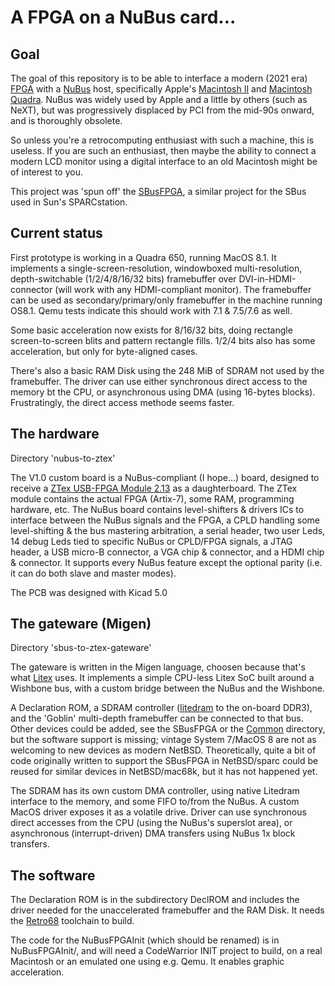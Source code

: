 # A FPGA on a NuBus card...

## Goal

The goal of this repository is to be able to interface a modern (2021 era) [FPGA](https://en.wikipedia.org/wiki/Field-programmable_gate_array) with a [NuBus](https://en.wikipedia.org/wiki/NuBus) host, specifically Apple's [Macintosh II](https://en.wikipedia.org/wiki/Macintosh_II_family) and [Macintosh Quadra](https://en.wikipedia.org/wiki/Macintosh_Quadra). NuBus was widely used by Apple and a little by others (such as NeXT), but was progressively displaced by PCI from the mid-90s onward, and is thoroughly obsolete.

So unless you're a retrocomputing enthusiast with such a machine, this is useless. If you are such an enthusiast, then maybe the ability to connect a modern LCD monitor using a digital interface to an old Macintosh might be of interest to you.

This project was 'spun off' the [SBusFPGA](https://github.com/rdolbeau/SBusFPGA), a similar project for the SBus used in Sun's SPARCstation.

## Current status

First prototype is working in a Quadra 650, running MacOS 8.1. It implements a single-screen-resolution, windowboxed multi-resolution, depth-switchable (1/2/4/8/16/32 bits) framebuffer over DVI-in-HDMI-connector (will work with any HDMI-compliant monitor). The framebuffer can be used as secondary/primary/only framebuffer in the machine running OS8.1. Qemu tests indicate this should work with 7.1 & 7.5/7.6 as well.

Some basic acceleration now exists for 8/16/32 bits, doing rectangle screen-to-screen blits and pattern rectangle fills. 1/2/4 bits also has some acceleration, but only for byte-aligned cases.

There's also a basic RAM Disk using the 248 MiB of SDRAM not used by the framebuffer. The driver can use either synchronous direct access to the memory bt the CPU, or asynchronous using DMA (using 16-bytes blocks). Frustratingly, the direct access methode seems faster.

## The hardware

Directory 'nubus-to-ztex'

The V1.0 custom board is a NuBus-compliant (I hope...) board, designed to receive a [ZTex USB-FPGA Module 2.13](https://www.ztex.de/usb-fpga-2/usb-fpga-2.13.e.html) as a daughterboard. The ZTex module contains the actual FPGA (Artix-7), some RAM, programming hardware, etc. The NuBus board contains level-shifters & drivers ICs to interface between the NuBus signals and the FPGA, a CPLD handling some level-shifting & the bus mastering arbitration, a serial header, two user Leds, 14 debug Leds tied to specific NuBus or CPLD/FPGA signals, a JTAG header, a USB micro-B connector, a VGA chip & connector, and a HDMI chip & connector. It supports every NuBus feature except the optional parity (i.e. it can do both slave and master modes).

The PCB was designed with Kicad 5.0


## The gateware (Migen)

Directory 'sbus-to-ztex-gateware'

The gateware is written in the Migen language, choosen because that's what [Litex](https://github.com/enjoy-digital/litex/) uses.
It implements a simple CPU-less Litex SoC built around a Wishbone bus, with a custom bridge between the NuBus and the Wishbone.

A Declaration ROM, a SDRAM controller ([litedram](https://github.com/enjoy-digital/litedram) to the on-board DDR3), and the 'Goblin' multi-depth framebuffer can be connected to that bus. Other devices could be added, see the SBusFPGA or the [Common](https://github.com/rdolbeau/VintageBusFPGA_Common) directory, but the software support is missing; vintage System 7/MacOS 8 are not as welcoming to new devices as modern NetBSD. Theoretically, quite a bit of code originally written to support the SBusFPGA in NetBSD/sparc could be reused for similar devices in NetBSD/mac68k, but it has not happened yet.

The SDRAM has its own custom DMA controller, using native Litedram interface to the memory, and some FIFO to/from the NuBus. A custom MacOS driver exposes it as a volatile drive. Driver can use synchronous direct accesses from the CPU (using the NuBus's superslot area), or asynchronous (interrupt-driven) DMA transfers using NuBus 1x block transfers.

## The software

The Declaration ROM is in the subdirectory DeclROM and includes the driver needed for the unaccelerated framebuffer and the RAM Disk. It needs the [Retro68](https://github.com/autc04/Retro68) toolchain to build.

The code for the NuBusFPGAInit (which should be renamed) is in NuBusFPGAInit/, and will need a CodeWarrior INIT project to build, on a real Macintosh or an emulated one using e.g. Qemu. It enables graphic acceleration.